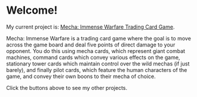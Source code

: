 Welcome!
===

My current project is: [Mecha: Immense Warfare Trading Card Game](http://mecha.krgamestudios.com/).

Mecha: Immense Warfare is a trading card game where the goal is to move across the game board and deal five points of direct damage to your opponent. You do this using mecha cards, which represent giant combat machines, command cards which convey various effects on the game, stationary tower cards which maintain control over the wild mechas (if just barely), and finally pilot cards, which feature the human characters of the game, and convey their own boons to their mecha of choice.

Click the buttons above to see my other projects.
